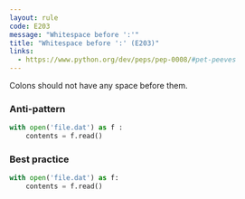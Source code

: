 ```yaml
---
layout: rule
code: E203
message: "Whitespace before ':'"
title: "Whitespace before ':' (E203)"
links:
  - https://www.python.org/dev/peps/pep-0008/#pet-peeves
---
```


Colons should not have any space before them.

### Anti-pattern

```python
with open('file.dat') as f :
    contents = f.read()
```

### Best practice

```python
with open('file.dat') as f:
    contents = f.read()
```
